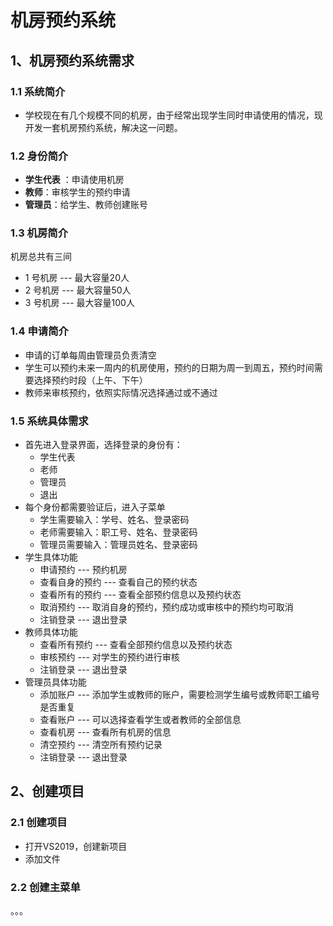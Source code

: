 # 机房预约系统

## 1、机房预约系统需求

### 1.1 系统简介

- 学校现在有几个规模不同的机房，由于经常出现学生同时申请使用的情况，现开发一套机房预约系统，解决这一问题。

### 1.2 身份简介

- **学生代表** ：申请使用机房
- **教师**：审核学生的预约申请
- **管理员**：给学生、教师创建账号

### 1.3 机房简介

机房总共有三间

-  1 号机房 --- 最大容量20人
-  2 号机房 --- 最大容量50人
-  3 号机房 --- 最大容量100人

### 1.4 申请简介

- 申请的订单每周由管理员负责清空
- 学生可以预约未来一周内的机房使用，预约的日期为周一到周五，预约时间需要选择预约时段（上午、下午）
- 教师来审核预约，依照实际情况选择通过或不通过

### 1.5 系统具体需求

- 首先进入登录界面，选择登录的身份有：
  - 学生代表
  - 老师
  - 管理员
  - 退出
- 每个身份都需要验证后，进入子菜单
  - 学生需要输入：学号、姓名、登录密码
  - 老师需要输入：职工号、姓名、登录密码
  - 管理员需要输入：管理员姓名、登录密码
- 学生具体功能
  - 申请预约  ---  预约机房
  - 查看自身的预约  ---  查看自己的预约状态
  - 查看所有的预约  ---  查看全部预约信息以及预约状态
  - 取消预约  ---  取消自身的预约，预约成功或审核中的预约均可取消
  - 注销登录  ---  退出登录
- 教师具体功能
  - 查看所有预约  ---  查看全部预约信息以及预约状态
  - 审核预约  ---  对学生的预约进行审核
  - 注销登录  ---  退出登录
- 管理员具体功能
  - 添加账户  ---  添加学生或教师的账户，需要检测学生编号或教师职工编号是否重复
  - 查看账户  ---  可以选择查看学生或者教师的全部信息
  - 查看机房  ---  查看所有机房的信息
  - 清空预约  ---  清空所有预约记录
  - 注销登录  ---  退出登录

## 2、创建项目

### 2.1 创建项目

- 打开VS2019，创建新项目
- 添加文件

### 2.2 创建主菜单

。。。







